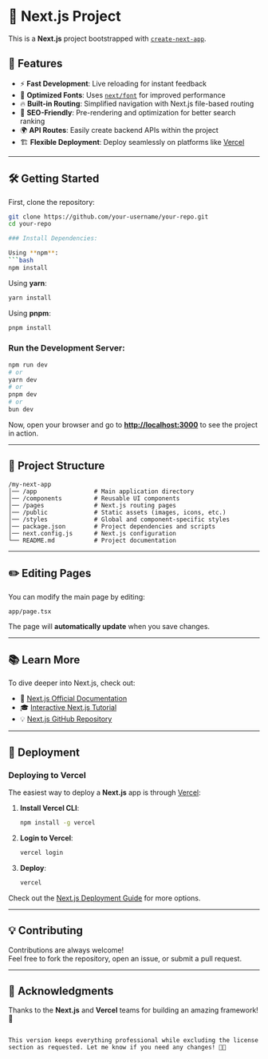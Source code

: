 # 🚀 Next.js Project

This is a **Next.js** project bootstrapped with [`create-next-app`](https://nextjs.org/docs/app/api-reference/cli/create-next-app).

## 📌 Features

- ⚡ **Fast Development**: Live reloading for instant feedback
- 🎨 **Optimized Fonts**: Uses [`next/font`](https://nextjs.org/docs/app/building-your-application/optimizing/fonts) for improved performance
- 🔥 **Built-in Routing**: Simplified navigation with Next.js file-based routing
- 🚀 **SEO-Friendly**: Pre-rendering and optimization for better search ranking
- 🌍 **API Routes**: Easily create backend APIs within the project
- 🏗 **Flexible Deployment**: Deploy seamlessly on platforms like [Vercel](https://vercel.com/)

---

## 🛠️ Getting Started

First, clone the repository:

```bash
git clone https://github.com/your-username/your-repo.git
cd your-repo

### Install Dependencies:

Using **npm**:
```bash
npm install
```
Using **yarn**:
```bash
yarn install
```
Using **pnpm**:
```bash
pnpm install
```

### Run the Development Server:

```bash
npm run dev
# or
yarn dev
# or
pnpm dev
# or
bun dev
```

Now, open your browser and go to **[http://localhost:3000](http://localhost:3000)** to see the project in action.

---

## 📂 Project Structure

```
/my-next-app
│── /app                # Main application directory
│── /components         # Reusable UI components
│── /pages              # Next.js routing pages
│── /public             # Static assets (images, icons, etc.)
│── /styles             # Global and component-specific styles
│── package.json        # Project dependencies and scripts
│── next.config.js      # Next.js configuration
└── README.md           # Project documentation
```

---

## ✏️ Editing Pages

You can modify the main page by editing:

```
app/page.tsx
```

The page will **automatically update** when you save changes.

---

## 📚 Learn More

To dive deeper into Next.js, check out:

- 📖 [Next.js Official Documentation](https://nextjs.org/docs)
- 🎓 [Interactive Next.js Tutorial](https://nextjs.org/learn)
- 💡 [Next.js GitHub Repository](https://github.com/vercel/next.js)

---

## 🚀 Deployment

### Deploying to Vercel

The easiest way to deploy a **Next.js** app is through [Vercel](https://vercel.com/):

1. **Install Vercel CLI**:
   ```bash
   npm install -g vercel
   ```
2. **Login to Vercel**:
   ```bash
   vercel login
   ```
3. **Deploy**:
   ```bash
   vercel
   ```

Check out the [Next.js Deployment Guide](https://nextjs.org/docs/app/building-your-application/deploying) for more options.

---

## 💡 Contributing

Contributions are always welcome!  
Feel free to fork the repository, open an issue, or submit a pull request.  

---

## 🌟 Acknowledgments

Thanks to the **Next.js** and **Vercel** teams for building an amazing framework! 🚀
```

This version keeps everything professional while excluding the license section as requested. Let me know if you need any changes! 🚀😊
